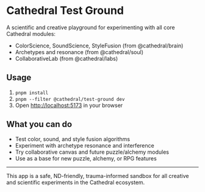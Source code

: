 # Cathedral Test Ground

A scientific and creative playground for experimenting with all core Cathedral modules:
- ColorScience, SoundScience, StyleFusion (from @cathedral/brain)
- Archetypes and resonance (from @cathedral/soul)
- CollaborativeLab (from @cathedral/labs)

## Usage

1. `pnpm install`
2. `pnpm --filter @cathedral/test-ground dev`
3. Open [http://localhost:5173](http://localhost:5173) in your browser

## What you can do
- Test color, sound, and style fusion algorithms
- Experiment with archetype resonance and interference
- Try collaborative canvas and future puzzle/alchemy modules
- Use as a base for new puzzle, alchemy, or RPG features

---
This app is a safe, ND-friendly, trauma-informed sandbox for all creative and scientific experiments in the Cathedral ecosystem.
